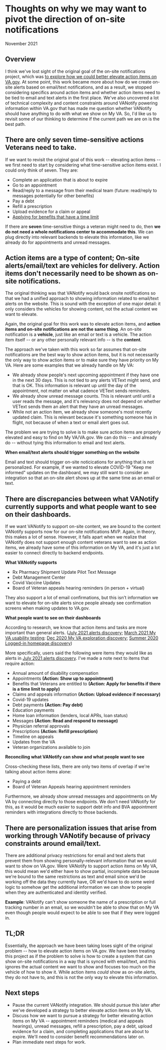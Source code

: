 # Thoughts on why we may want to pivot the direction of on-site notifications

November 2021

## Overview

I think we've lost sight of the original goal of the on-site notifications project, which was [to explore how we could better elevate action items on VA.gov](https://github.com/department-of-veterans-affairs/va.gov-team/blob/master/products/identity-personalization/my-va/action-items-discovery/research/alerts-discovery-research-summary.md#research-goals). At some point, this work became more about how do we create on-site alerts based on email/text notifications, and as a result, we stopped considering specifics around action items and whether action items need to be tied to email and text alerts in the first place. We've also uncovered a lot of technical complexity and content constraints around VANotify powering information within VA.gov that has made me question whether VANotify should have anything to do with what we show on My VA. So, I'd like us to revisit some of our thinking to determine if the current path we are on is the best path.

## There are only seven time-sensitive actions Veterans need to take.

If we want to revisit the original goal of this work -- elevating action items -- we first need to start by considering what time-sensitive action items exist. I could only think of seven. They are:

- Complete an application that is about to expire
- Go to an appointment
- Read/reply to a message from their medical team (future: read/reply to messages potentially for other benefits)
- Pay a debt
- Refill a prescription
- Upload evidence for a claim or appeal
- [Applying for benefits that have a time limit](https://www.military.com/benefits/veteran-benefits/veterans-benefit-expiration-dates.html)

If there are **seven** time-sensitive things a veteran might need to do, then **we do not need a whole notifications center to accommodate this**. We can plug directly into relevant backends to elevate this information, like we already do for appointments and unread messages.

## Action items are a type of content; On-site alerts/email/text are vehicles for delivery. Action items don't necessarily need to be shown as on-site notifications. 

The original thinking was that VANotify would back onsite notifications so that we had a unified approach to showing information related to email/text alerts on the website. This is sound with the exception of one major detail: it only considers the vehicles for showing content, not the actual content we want to elevate.

Again, the original goal for this work was to elevate action items, and **action items and on-site notifications are not the same thing**. An on-site notification is a **vehicle**, just like an email or text is a vehicle. The action item itself -- or any other personally relevant info -- is the **content**.

The approach we've taken with this work so far assumes that on-site notifications are the best way to show action items, but it is not necessarily the only way to show action items or to make sure they have priority on My VA. Here are some examples that we already handle on My VA:

- We already show people's next upcoming appointment if they have one in the next 30 days. This is not tied to any alerts VEText might send, and that is OK. This information is relevant up until the day of the appointment, not matter on what cadence VEText sends reminders.
- We already show unread message counts. This is relevant until until a user reads the message, and it's relevancy does not depend on whether VEText sends them an alert that they have an unread messages.
- While not an action item, we already show someone's most recently updated claim. This is relevant because it's something someone has in flight, not because of when a text or email alert goes out.

The problem we are trying to solve is to make sure action items are properly elevated and easy to find on My VA/VA.gov. We can do this -- and already do -- without tying this information to email and text alerts.

**When email/text alerts should trigger something on the website**

Email and text should trigger on-site noticications for anything that is not personalized. For example, if we wanted to elevate COVID-19 "Keep me informed" updates on the dashboard, we may still want to consider an integration so that an on-site alert shows up at the same time as an email or text. 

## There are discrepancies between what VANotify currently supports and what people want to see on their dashboards.

If we want VANotify to support on-site content, we are bound to the content VANotify supports now for our on-site notifications MVP. Again, in theory, this makes a lot of sense. However, it falls apart when we realize that VANotify does not support enough content veterans want to see as action items, we already have some of this information on My VA, and it's just a lot easier to connect directly to backend endpoints.

**What VANotify supports**

- Rx Pharmacy Shipment Update Pilot Text Message
- Debt Management Center
- Covid Vaccine Updates
- Board of Veteran appeals hearing reminders (in person + virtual)

They also support a lot of email confirmations, but this isn't information we want to elevate for on-site alerts since people already see confirmation screens when making updates to VA.gov.

**What people want to see on their dashboards**

According to research, we know that action items and tasks are more important than general alerts. ([July 2021 alerts discovery](https://github.com/department-of-veterans-affairs/va.gov-team/blob/master/products/identity-personalization/my-va/action-items-discovery/research/alerts-discovery-research-summary.md#prioritization-1); [March 2021 My VA usability testing](https://github.com/department-of-veterans-affairs/va.gov-team/blob/master/products/identity-personalization/my-va/2.0-redesign/product/Research/MyVA-research-findings.md#overall-1); [Dec 2020 My VA exploration discovery](https://github.com/department-of-veterans-affairs/va.gov-team/blob/master/products/identity-personalization/my-va/2.0-redesign/product/Research/MyVA-research-findings.md#overall-1); [Summer 2020 Logged-in homepage discovery](https://github.com/department-of-veterans-affairs/va.gov-team/blob/master/products/identity-personalization/my-va/2.0-redesign/discovery-and-research/discovery-summary.md#people-want-a-task-based-logged-in-homepage-tailored-to-them))

More specifically, users said the following were items they would like as alerts in [July 2021 alerts discovery](https://github.com/department-of-veterans-affairs/va.gov-team/blob/master/products/identity-personalization/my-va/action-items-discovery/research/alerts-discovery-research-summary.md#things-veterans-mentioned-theyd-want-to-see-as-an-alert). I've made a note next to items that require action:

- Annual amount of disability compensation
- Appointments **(Action: Show up to appointment)**
- Benefits that Veterans are entitled to **(Action: Apply for benefits if there is a time limit to apply)**
- Claims and appeals information **(Action: Upload evidence if necessary)**
- Covid-19 updates
- Debt payments **(Action: Pay debt)**
- Education payments
- Home loan information (lenders, local APRs, loan status)
- Messages **(Action: Read and respond to message)**
- Physician referral approvals
- Prescriptions **(Action: Refill prescription)**
- Timeline on appeals
- Updates from the VA
- Veteran organizations available to join 

**Reconciling what VANotify can show and what people want to see**

Cross-checking these lists, there are only two items of overlap if we're talking about action items alone:

- Paying a debt
- Board of Veteran Appeals hearing appointment reminders

Furthermore, we already show unread messages and appointments on My VA by connecting directly to those endpoints. We don't need VANotify for this, as it would be much easier to support debt info and BVA appointment reminders with integrations directly to those backends.

## There are personalization issues that arise from working through VANotify because of privacy constraints around email/text.

There are additional privacy restrictions for email and text alerts that prevent them from showing personally-relevant information that we would want to show on VA.gov. Were VANotify to support action items on My VA, this would mean we'd either have to show partial, incomplete data because we're bound to the same restrictions as text and email since we'd be working off the data they currently have, OR we'd have to do some weird logic to somehow get the additional information we can show to people when they are authenticated and identity verified.

**Example**: VANotify can't show someone the name of a prescription or full tracking number in an email, so we wouldn't be able to show that on My VA even though people would expect to be able to see that if they were logged in.

## TL;DR

Essentially, the approach we have been taking loses sight of the original problem -- how to elevate action items on VA.gov. We have been treating this project as if the problem to solve is how to create a system that can show on-site notifications in a way that is synced with email/text, and this ignores the actual content we want to show and focuses too much on the vehicle of how to show it. While action items *could* show as on-site alerts, they do not have to, and this is not the only way to elevate this information. 

## Next steps

- Pause the current VANotify integration. We should pursue this later after we've developed a strategy to better elevate action items on My VA.
- Discuss how we want to pursue a strategy for better elevating action items on My VA -- appointment reminders (medical and appeals hearings), unread messages, refill a prescription, pay a debt, upload evidence for a claim, and completing applications that are about to expire. We'll need to consider benefit recommendations later on.
- Plan immediate next steps for work.
